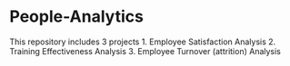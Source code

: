 # People-Analytics
This repository includes 3 projects 1. Employee Satisfaction Analysis 2. Training Effectiveness Analysis 3. Employee Turnover (attrition) Analysis
